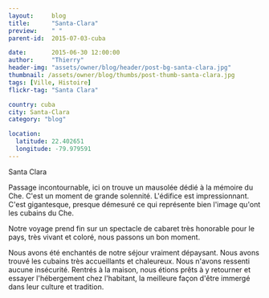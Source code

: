 ```yaml
---
layout:     blog
title:      "Santa-Clara"
preview:    " "
parent-id:  2015-07-03-cuba

date:       2015-06-30 12:00:00
author:     "Thierry"
header-img: "assets/owner/blog/header/post-bg-santa-clara.jpg"
thumbnail: /assets/owner/blog/thumbs/post-thumb-santa-clara.jpg
tags: [Ville, Histoire]
flickr-tag: "Santa Clara"

country: cuba
city: Santa-Clara
category: "blog"

location:
  latitude: 22.402651
  longitude: -79.979591
---
```



Santa Clara


Passage incontournable, ici on trouve un mausolée dédié à la mémoire du Che.
C'est un moment de grande solennité.
L'édifice est impressionnant.
C'est gigantesque, presque démesuré ce qui représente bien l'image qu'ont les cubains du Che.




Notre voyage prend fin sur un spectacle de cabaret très honorable pour le pays, très vivant et coloré, nous passons un bon moment.

Nous avons été enchantés de notre séjour vraiment dépaysant. Nous avons trouvé les cubains très accueillants et chaleureux. Nous n'avons ressenti aucune insécurité.
Rentrés à la maison, nous étions prêts à y retourner et essayer l'hébergement chez l'habitant, la meilleure façon d'être immergé dans leur culture et tradition.
